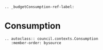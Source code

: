 ```{eval-rst}
.. _budgetConsumption-ref-label:
```

# Consumption

```{eval-rst}
.. autoclass:: council.contexts.Consumption
   :member-order: bysource
```
